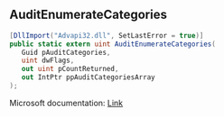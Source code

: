 ## AuditEnumerateCategories

```csharp
[DllImport("Advapi32.dll", SetLastError = true)]
public static extern uint AuditEnumerateCategories(
   Guid pAuditCategories,
   uint dwFlags,
   out uint pCountReturned,
   out IntPtr ppAuditCategoriesArray
);
```

Microsoft documentation: [Link](https://docs.microsoft.com/en-us/windows/win32/api/ntsecapi/nf-ntsecapi-auditenumeratecategories)
